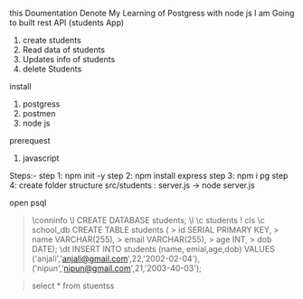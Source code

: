 this Doumentation  Denote My Learning of Postgress with node js
I am Going to built rest API (students App)
1. create students
2. Read data of students
3. Updates info of students
4. delete Students

install
1. postgress
2. postmen
3. node js

prerequest
1. javascript

Steps:-
step 1: npm init -y
step 2: npm install express
step 3: npm i pg
step 4: create folder structure src/students 
    : server.js -> node server.js

 open psql
>\conninfo
> \l
>CREATE DATABASE students;
>\l
> \c students
> \! cls
> \c school_db
> CREATE TABLE students (
    > id SERIAL PRIMARY KEY,
    > name VARCHAR(255),
    > email VARCHAR(255),
    > age INT,
    > dob DATE);
> \dt
 > INSERT INTO students (name, emial,age,dob)
 > VALUES ('anjali','anjali@gmail.com',22,'2002-02-04'), ('nipun','nipun@gmail.com',21,'2003-40-03');

 >select * from stuentss


